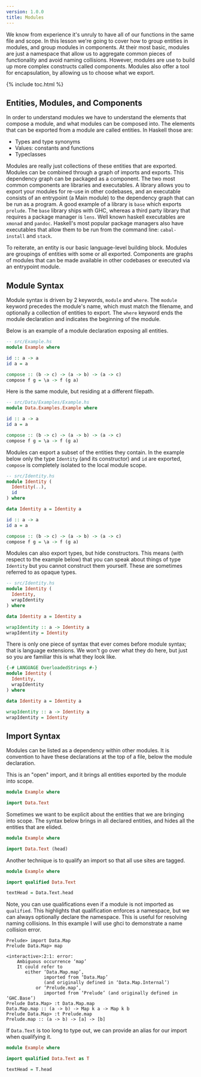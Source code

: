 ```yaml
---
version: 1.0.0
title: Modules
---
```


We know from experience it's unruly to have all of our functions in the same
file and scope. In this lesson we're going to cover how to group entities in
modules, and group modules in components. At their most basic, modules are just
a namespace that allow us to aggregate common pieces of functionality and avoid
naming collisions. However, modules are use to build up more complex constructs
called components. Modules also offer a tool for encapsulation, by allowing us
to choose what we export.

{% include toc.html %}

## Entities, Modules, and Components

In order to understand modules we have to understand the elements that compose
a module, and what modules can be composed into. The elements that can be
exported from a module are called entities. In Haskell those are:

- Types and type synonyms
- Values: constants and functions
- Typeclasses

Modules are really just collections of these entities that are exported.
Modules can be combined through a graph of imports and exports. This dependency
graph can be packaged as a component. The two most common components are
libraries and executables. A library allows you to export your modules for
re-use in other codebases, and an executable consists of an entrypoint (a Main
module) to the dependency graph that can be run as a program. A good example of
a library is `base` which exports `prelude`. The `base` library ships with GHC,
whereas a third party library that requires a package manager is `lens`. Well
known haskell executables are `xmonad` and `pandoc`. Haskell's most popular
package managers also have executables that allow them to be run from the
command line: `cabal-install` and `stack`.

To reiterate, an entity is our basic language-level building block. Modules
are groupings of entities with some or all exported. Components are graphs of
modules that can be made available in other codebases or executed via an
entrypoint module.

## Module Syntax

Module syntax is driven by 2 keywords, `module` and `where`. The `module` keyword
precedes the module's name, which must match the filename, and optionally a
collection of entities to export. The `where` keyword ends the module
declaration and indicates the beginning of the module.

Below is an example of a module declaration exposing all entities.

```haskell
-- src/Example.hs
module Example where

id :: a -> a
id a = a

compose :: (b -> c) -> (a -> b) -> (a -> c)
compose f g = \a -> f (g a)
```

Here is the same module, but residing at a different filepath.

```haskell
-- src/Data/Examples/Example.hs
module Data.Examples.Example where

id :: a -> a
id a = a

compose :: (b -> c) -> (a -> b) -> (a -> c)
compose f g = \a -> f (g a)
```

Modules can export a subset of the entities they contain. In the example below
only the type `Identity` (and its constructor) and `id` are exported, `compose`
is completely isolated to the local module scope.

```haskell
-- src/Identity.hs
module Identity (
  Identity(..),
  id
) where

data Identity a = Identity a

id :: a -> a
id a = a

compose :: (b -> c) -> (a -> b) -> (a -> c)
compose f g = \a -> f (g a)
```

Modules can also export types, but hide constructors. This means (with respect
to the example below) that you can speak about things of type `Identity` but you
cannot construct them yourself. These are sometimes referred to as opaque types.

```haskell
-- src/Identity.hs
module Identity (
  Identity,
  wrapIdentity
) where

data Identity a = Identity a

wrapIdentity :: a -> Identity a
wrapIdentity = Identity
```

There is only one piece of syntax that ever comes before module syntax; that is
language extensions. We won't go over what they do here, but just so you are
familiar this is what they look like.

```haskell
{-# LANGUAGE OverloadedStrings #-}
module Identity (
  Identity,
  wrapIdentity
) where

data Identity a = Identity a

wrapIdentity :: a -> Identity a
wrapIdentity = Identity
```

## Import Syntax

Modules can be listed as a dependency within other modules. It is convention to
have these declarations at the top of a file, below the module declaration.

This is an "open" import, and it brings all entities exported by the module into
scope.

```haskell
module Example where

import Data.Text
```

Sometimes we want to be explicit about the entities that we are bringing into
scope. The syntax below brings in all declared entities, and hides all the
entities that are elided.

```haskell
module Example where

import Data.Text (head)
```

Another technique is to qualify an import so that all use sites are tagged.


```haskell
module Example where

import qualified Data.Text

textHead = Data.Text.head
```

Note, you can use qualifications even if a module is not imported as
`qualified`. This highlights that qualification enforces a namespace, but we can
always optionally declare the namespace. This is useful for resolving naming
collisions. In this example I will use ghci to demonstrate a name collision error.

```console?lang=haskell&prompt=ghci>,ghci|
Prelude> import Data.Map
Prelude Data.Map> map

<interactive>:2:1: error:
    Ambiguous occurrence ‘map’
    It could refer to
       either ‘Data.Map.map’,
              imported from ‘Data.Map’
              (and originally defined in ‘Data.Map.Internal’)
           or ‘Prelude.map’,
              imported from ‘Prelude’ (and originally defined in ‘GHC.Base’)
Prelude Data.Map> :t Data.Map.map
Data.Map.map :: (a -> b) -> Map k a -> Map k b
Prelude Data.Map> :t Prelude.map
Prelude.map :: (a -> b) -> [a] -> [b]
```

If `Data.Text` is too long to type out, we can provide an alias for our import
when qualifying it.

```haskell
module Example where

import qualified Data.Text as T

textHead = T.head
```
